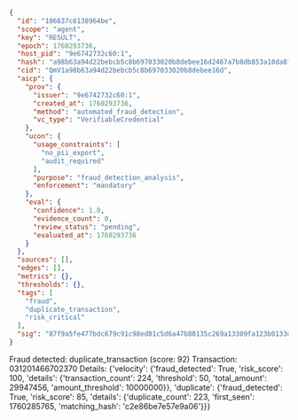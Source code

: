 ```json
{
  "id": "106637c6138964be",
  "scope": "agent",
  "key": "RESULT",
  "epoch": 1760293736,
  "host_pid": "9e6742732c60:1",
  "hash": "a98b63a94d22bebcb5c8b697033020b8debee16d2467a7b8db853a10da8f8f09",
  "cid": "QmV1a98b63a94d22bebcb5c8b697033020b8debee16d",
  "aicp": {
    "prov": {
      "issuer": "9e6742732c60:1",
      "created_at": 1760293736,
      "method": "automated_fraud_detection",
      "vc_type": "VerifiableCredential"
    },
    "ucon": {
      "usage_constraints": [
        "no_pii_export",
        "audit_required"
      ],
      "purpose": "fraud_detection_analysis",
      "enforcement": "mandatory"
    },
    "eval": {
      "confidence": 1.0,
      "evidence_count": 0,
      "review_status": "pending",
      "evaluated_at": 1760293736
    }
  },
  "sources": [],
  "edges": [],
  "metrics": {},
  "thresholds": {},
  "tags": [
    "fraud",
    "duplicate_transaction",
    "risk_critical"
  ],
  "sig": "87f9a5fe477bdc679c91c98ed81c5d6a47b80135c269a13309fa123b0133dda4"
}
```

Fraud detected: duplicate_transaction (score: 92)
Transaction: 031201466702370
Details: {'velocity': {'fraud_detected': True, 'risk_score': 100, 'details': {'transaction_count': 224, 'threshold': 50, 'total_amount': 29947456, 'amount_threshold': 10000000}}, 'duplicate': {'fraud_detected': True, 'risk_score': 85, 'details': {'duplicate_count': 223, 'first_seen': 1760285765, 'matching_hash': 'c2e86be7e57e9a06'}}}